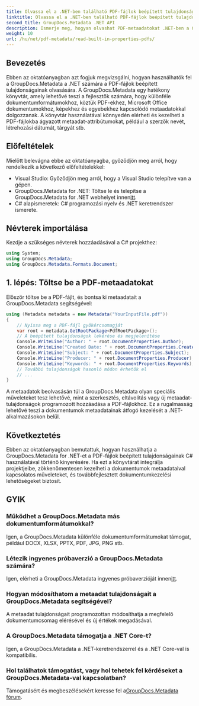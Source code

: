 ```yaml
---
title: Olvassa el a .NET-ben található PDF-fájlok beépített tulajdonságait
linktitle: Olvassa el a .NET-ben található PDF-fájlok beépített tulajdonságait
second_title: GroupDocs.Metadata .NET API
description: Ismerje meg, hogyan olvashat PDF-metaadatokat .NET-ben a GroupDocs.Metadata használatával. A C# kóddal elérheti a szerzők nevét, létrehozási dátumát, tárgyát és sok mást.
weight: 10
url: /hu/net/pdf-metadata/read-built-in-properties-pdfs/
---
```

## Bevezetés
Ebben az oktatóanyagban azt fogjuk megvizsgálni, hogyan használhatók fel a GroupDocs.Metadata a .NET számára a PDF-fájlok beépített tulajdonságainak olvasására. A GroupDocs.Metadata egy hatékony könyvtár, amely lehetővé teszi a fejlesztők számára, hogy különféle dokumentumformátumokhoz, köztük PDF-ekhez, Microsoft Office dokumentumokhoz, képekhez és egyebekhez kapcsolódó metaadatokkal dolgozzanak. A könyvtár használatával könnyedén elérheti és kezelheti a PDF-fájlokba ágyazott metaadat-attribútumokat, például a szerzők nevét, létrehozási dátumát, tárgyát stb.
## Előfeltételek
Mielőtt belevágna ebbe az oktatóanyagba, győződjön meg arról, hogy rendelkezik a következő előfeltételekkel:
- Visual Studio: Győződjön meg arról, hogy a Visual Studio telepítve van a gépen.
-  GroupDocs.Metadata for .NET: Töltse le és telepítse a GroupDocs.Metadata for .NET webhelyet innen[itt](https://releases.groupdocs.com/metadata/net/).
- C# alapismeretek: C# programozási nyelv és .NET keretrendszer ismerete.

## Névterek importálása
Kezdje a szükséges névterek hozzáadásával a C# projekthez:
```csharp
using System;
using GroupDocs.Metadata;
using GroupDocs.Metadata.Formats.Document;
```
## 1. lépés: Töltse be a PDF-metaadatokat
Először töltse be a PDF-fájlt, és bontsa ki metaadatait a GroupDocs.Metadata segítségével:
```csharp
using (Metadata metadata = new Metadata("YourInputFile.pdf"))
{
    // Nyissa meg a PDF-fájl gyökércsomagját
    var root = metadata.GetRootPackage<PdfRootPackage>();
    // A beépített tulajdonságok lekérése és megjelenítése
    Console.WriteLine("Author: " + root.DocumentProperties.Author);
    Console.WriteLine("Created Date: " + root.DocumentProperties.CreatedDate);
    Console.WriteLine("Subject: " + root.DocumentProperties.Subject);
    Console.WriteLine("Producer: " + root.DocumentProperties.Producer);
    Console.WriteLine("Keywords: " + root.DocumentProperties.Keywords);
    // További tulajdonságok hasonló módon érhetők el
    // ...
}
```
A metaadatok beolvasásán túl a GroupDocs.Metadata olyan speciális műveleteket tesz lehetővé, mint a szerkesztés, eltávolítás vagy új metaadat-tulajdonságok programozott hozzáadása a PDF-fájlokhoz. Ez a rugalmasság lehetővé teszi a dokumentumok metaadatainak átfogó kezelését a .NET-alkalmazásokon belül.
## Következtetés
Ebben az oktatóanyagban bemutattuk, hogyan használhatja a GroupDocs.Metadata for .NET-et a PDF-fájlok beépített tulajdonságainak C# használatával történő kinyerésére. Ha ezt a könyvtárat integrálja projektjeibe, zökkenőmentesen kezelheti a dokumentumok metaadataival kapcsolatos műveleteket, és továbbfejlesztett dokumentumkezelési lehetőségeket biztosít.

## GYIK
### Működhet a GroupDocs.Metadata más dokumentumformátumokkal?
Igen, a GroupDocs.Metadata különféle dokumentumformátumokat támogat, például DOCX, XLSX, PPTX, PDF, JPG, PNG stb.
### Létezik ingyenes próbaverzió a GroupDocs.Metadata számára?
Igen, elérheti a GroupDocs.Metadata ingyenes próbaverzióját innen[itt](https://releases.groupdocs.com/).
### Hogyan módosíthatom a metaadat tulajdonságait a GroupDocs.Metadata segítségével?
A metaadat tulajdonságait programozottan módosíthatja a megfelelő dokumentumcsomag elérésével és új értékek megadásával.
### A GroupDocs.Metadata támogatja a .NET Core-t?
Igen, a GroupDocs.Metadata a .NET-keretrendszerrel és a .NET Core-val is kompatibilis.
### Hol találhatok támogatást, vagy hol tehetek fel kérdéseket a GroupDocs.Metadata-val kapcsolatban?
 Támogatásért és megbeszélésekért keresse fel a[GroupDocs.Metadata fórum](https://forum.groupdocs.com/c/metadata/14).